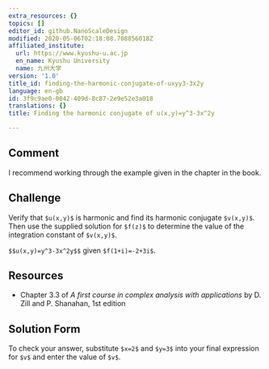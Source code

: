 ```yaml
---
extra_resources: {}
topics: []
editor_id: github.NanoScaleDesign
modified: 2020-05-06T02:18:08.708856018Z
affiliated_institute:
  url: https://www.kyushu-u.ac.jp
  en_name: Kyushu University
  name: 九州大学
version: '1.0'
title_id: finding-the-harmonic-conjugate-of-uxyy3-3x2y
language: en-gb
id: 3f9c9ae0-0042-409d-8c87-2e9e52e3a018
translations: {}
title: Finding the harmonic conjugate of u(x,y)=y^3-3x^2y

---
```


## Comment
I recommend working through the example given in the chapter in the book.

## Challenge
Verify that `$u(x,y)$` is harmonic and find its harmonic conjugate `$v(x,y)$`. Then use the supplied solution for `$f(z)$` to determine the value of the integration constant of `$v(x,y)$`. 

`$$u(x,y)=y^3-3x^2y$$` given `$f(1+i)=-2+3i$`.

## Resources
- Chapter 3.3 of *A first course in complex analysis with applications* by D. Zill and P. Shanahan, 1st edition


## Solution Form
To check your answer, substitute `$x=2$` and `$y=3$` into your final expression for `$v$` and enter the value of `$v$`.